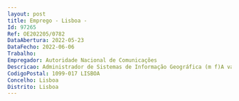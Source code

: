 ```yaml
--- 
layout: post
title: Emprego - Lisboa - 
Id: 97265
Ref: OE202205/0782
DataAbertura: 2022-05-23
DataFecho: 2022-06-06
Trabalho: 
Empregador: Autoridade Nacional de Comunicações
Descricao: Administrador de Sistemas de Informação Geográfica (m f)A vaga em causa destina se à Direção Geral de Informação e Inovação (DGII), no âmbito do desenvolvimento e gestão de uma nova Plataforma Geoespacial, de que a ANACOM será responsável.
CodigoPostal: 1099-017 LISBOA
Concelho: Lisboa
Distrito: Lisboa
--- 
```

